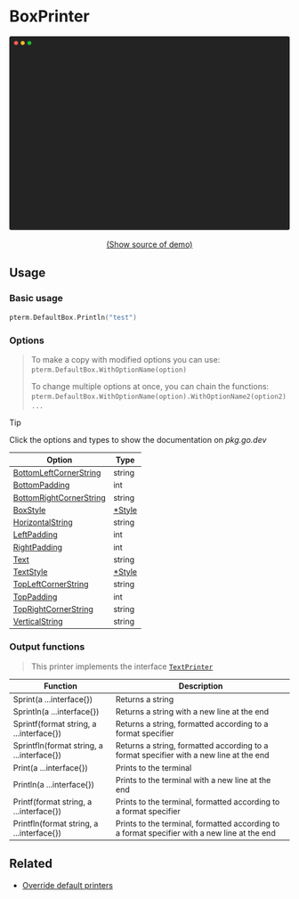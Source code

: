 # BoxPrinter

<!-- 
Replace all of the following strings with the current printer.
     box Box BoxPrinter DefaultBox
-->

![BoxPrinter Example](https://raw.githubusercontent.com/pterm/pterm/master/_examples/box/animation.svg)

<p align="center"><a href="https://github.com/pterm/pterm/blob/master/_examples/box/main.go" target="_blank">(Show source of demo)</a></p>


## Usage

### Basic usage

```go
pterm.DefaultBox.Println("test")
```

### Options

> To make a copy with modified options you can use:
> `pterm.DefaultBox.WithOptionName(option)`
>
> To change multiple options at once, you can chain the functions:
> `pterm.DefaultBox.WithOptionName(option).WithOptionName2(option2)...`

> [!TIP]
> Click the options and types to show the documentation on _pkg.go.dev_

|Option|Type|
|------|----|
|[BottomLeftCornerString](https://pkg.go.dev/github.com/pterm/pterm#BoxPrinter.WithBottomLeftCornerString)|string|
|[BottomPadding](https://pkg.go.dev/github.com/pterm/pterm#BoxPrinter.WithBottomPadding)|int|
|[BottomRightCornerString](https://pkg.go.dev/github.com/pterm/pterm#BoxPrinter.WithBottomRightCornerString)|string|
|[BoxStyle](https://pkg.go.dev/github.com/pterm/pterm#BoxPrinter.WithBoxStyle)|[*Style](https://pkg.go.dev/github.com/pterm/pterm#Style)|
|[HorizontalString](https://pkg.go.dev/github.com/pterm/pterm#BoxPrinter.WithHorizontalString)|string|
|[LeftPadding](https://pkg.go.dev/github.com/pterm/pterm#BoxPrinter.WithLeftPadding)|int|
|[RightPadding](https://pkg.go.dev/github.com/pterm/pterm#BoxPrinter.WithRightPadding)|int|
|[Text](https://pkg.go.dev/github.com/pterm/pterm#BoxPrinter.WithText)|string|
|[TextStyle](https://pkg.go.dev/github.com/pterm/pterm#BoxPrinter.WithTextStyle)|[*Style](https://pkg.go.dev/github.com/pterm/pterm#Style)|
|[TopLeftCornerString](https://pkg.go.dev/github.com/pterm/pterm#BoxPrinter.WithTopLeftCornerString)|string|
|[TopPadding](https://pkg.go.dev/github.com/pterm/pterm#BoxPrinter.WithTopPadding)|int|
|[TopRightCornerString](https://pkg.go.dev/github.com/pterm/pterm#BoxPrinter.WithTopRightCornerString)|string|
|[VerticalString](https://pkg.go.dev/github.com/pterm/pterm#BoxPrinter.WithVerticalString)|string|

### Output functions

> This printer implements the interface [`TextPrinter`](https://github.com/pterm/pterm/blob/master/interface_text_printer.go)

|Function|Description|
|------|---------|
|Sprint(a ...interface{})|Returns a string|
|Sprintln(a ...interface{})|Returns a string with a new line at the end|
|Sprintf(format string, a ...interface{})|Returns a string, formatted according to a format specifier|
|Sprintfln(format string, a ...interface{})|Returns a string, formatted according to a format specifier with a new line at the end|
|Print(a ...interface{})|Prints to the terminal|
|Println(a ...interface{})|Prints to the terminal with a new line at the end|
|Printf(format string, a ...interface{})|Prints to the terminal, formatted according to a format specifier|
|Printfln(format string, a ...interface{})|Prints to the terminal, formatted according to a format specifier with a new line at the end|

## Related
- [Override default printers](docs/customizing/override-default-printer.md)